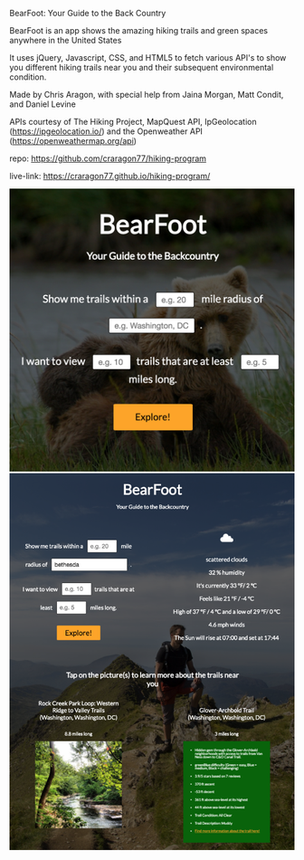 BearFoot:
Your Guide to the Back Country

BearFoot is an app shows the amazing hiking trails and green spaces anywhere in the United States

It uses jQuery, Javascript, CSS, and HTML5 to fetch various API's to show you different hiking trails near you and their subsequent environmental condition.

Made by Chris Aragon, with special help from Jaina Morgan, Matt Condit, and Daniel Levine

APIs courtesy of The Hiking Project, MapQuest API, IpGeolocation (https://ipgeolocation.io/) and the Openweather API (https://openweathermap.org/api)

repo: https://github.com/craragon77/hiking-program

live-link: https://craragon77.github.io/hiking-program/

<img src="loaded-page-final.png" alt="program homepage">

<img src="used-form-final.png" alt="program product">